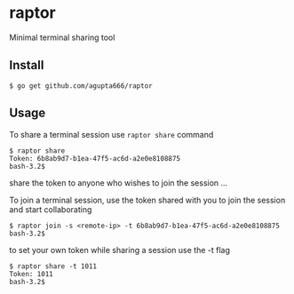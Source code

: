 # raptor
Minimal terminal sharing tool 

## Install

```
$ go get github.com/agupta666/raptor
```

## Usage

To share a terminal session use `raptor share` command

```
$ raptor share
Token: 6b8ab9d7-b1ea-47f5-ac6d-a2e0e8108875
bash-3.2$ 
```
share the token to anyone who wishes to join the session ...

To join a terminal session, use the token shared with you to join the session and start collaborating

```
$ raptor join -s <remote-ip> -t 6b8ab9d7-b1ea-47f5-ac6d-a2e0e8108875
bash-3.2$
```

to set your own token while sharing a session use the -t flag

```
$ raptor share -t 1011
Token: 1011
bash-3.2$
```


